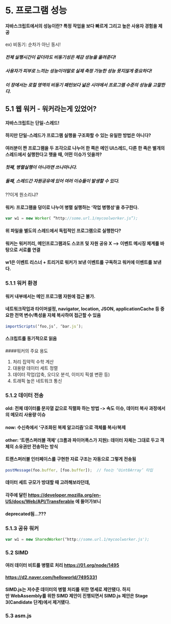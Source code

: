 # 5. 프로그램 성능
#### 자바스크립트에서의 성능이란? 특정 작업을 보다 빠르게 그리고 높은 사용자 경험을 제공
ex) 비동기: 순차가 아닌 동시!

##### 전체 실행시간이 같더라도 비동기성은 체감 성능을 올려준다!
##### 사용자가 피부로 느끼는 성능이야말로 실제 측정 가능한 성능 못지않게 중요하다!

##### 이 장에서는 로컬 영역의 비동기 패턴보다 넓은 시야에서 프로그램 수준의 성능을 고찰한다.

## 5.1 웹 워커 - 워커라는게 있었어?
#### 자바스크립트는 단일-스레드!
#### 하지만 단일-스레드가 프로그램 실행을 구조화할 수 있는 유일한 방법은 아니다?

#### 여러분이 짠 프로그램을 두 조각으로 나누어 한 쪽은 메인 UI스레드, 다른 한 족은 별개의 스레드에서 실행한다고 햇을 때, 어떤 이슈가 잇을까?
##### 첫째, 병렬실행이 아니라면 쓰나마나다.
##### 둘째, 스레드간 자원공유에 있어 여러 이슈들이 발생할 수 있다.

??이게 뭔소리냐?

#### 워커: 프로그램을 덩이로 나누어 병렬 실행하는 ‘작업 병행성’을 추구한다.
```javascript
var w1 = new Worker( “http://some.url.1/mycoolworker.js”);
```
#### 위 파일을 별도의 스레드에서 독립적인 프로그램으로 실행한다?

#### 워커는 워커끼리, 메인프로그램과도 스코프 및 자원 공유 X —> 이벤트 메시징 체계를 바탕으로 서로를 연결
#### w1은 이벤트 리스너 + 트리거로 워커가 보낸 이벤트를 구독하고 워커에 이벤트를 보낸다.

### 5.1.1 워커 환경
#### 워커 내부에서는 메인 프로그램 자원에 접근 불가.
#### 네트워크작업과 타이머설정, navigator, location, JSON, applicationCache 등 중요한 전역 변수/특성을 자체 복사하여 접근할 수 있음

```javascript
importScripts(‘foo,js’, ‘bar.js’);
```
#### 스크립트를 동기적으로 읽음

####워커의 주요 용도
1. 처리 집약적 수학 계산
2. 대용량 데이터 세트 정렬
3. 데이터 작업(압축, 오디오 분석, 이미지 픽셀 변환 등)
4. 트래픽 높은 네트워크 통신

### 5.1.2 데이터 전송
#### old: 전체 데이터를 문자열 값으로 직렬화 하는 방법 -> 속도 이슈, 데이터 복사 과정에서의 메모리 사용량 이슈
#### now: 수신측에서 ‘구조화된 복제 알고리즘’으로 객체를 복사/복제
#### other: ‘트랜스퍼러블 객체’ (크롬과 파이어폭스가 지원): 데이터 자체는 그대로 두고 객체의 소유권만 전송하는 방식
#### 트랜스퍼러블 인터페이스를 구현한 자료 구조는 자동으로 그렇게 전송됨

```javascript
postMessage(foo.buffer, [foo.buffer]);	// foo는 ‘Uint8Array’ 타입
```

#### 데이터 세트 규모가 방대할 때 고려해보라던데,
#### 각주에 달린 https://developer.mozilla.org/en-US/docs/Web/API/Transferable 에 들어가보니
#### deprecated됨…???

### 5.1.3 공유 워커
```javascript
var w1 = new SharedWorker(‘http://some.url.1/mycoolworker.js');
```

### 5.2 SIMD
#### 여러 데이터 비트를 병렬로 처리 https://01.org/node/1495
#### https://d2.naver.com/helloworld/7495331
#### SIMD.js는 저수준 데이터의 병렬 처리를 위한 명세로 제안됐다. 하지만 WebAssembly를 위한 SIMD 제안이 진행되면서 SIMD.js 제안은 Stage 3(Candidate 단계)에서 제거됐다.

### 5.3 asm.js
